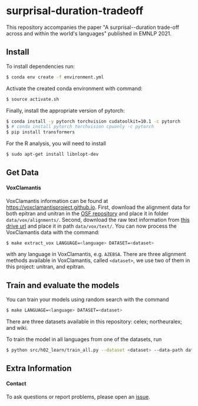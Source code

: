 # surprisal-duration-tradeoff
This repository accompanies the paper "A surprisal--duration trade-off across and within the world's languages" published in EMNLP 2021.

## Install

To install dependencies run:
```bash
$ conda env create -f environment.yml
```

Activate the created conda environment with command:
```bash
$ source activate.sh
```

Finally, install the appropriate version of pytorch:
```bash
$ conda install -y pytorch torchvision cudatoolkit=10.1 -c pytorch
$ # conda install pytorch torchvision cpuonly -c pytorch
$ pip install transformers
```

For the R analysis, you will need to install
```bash
$ sudo apt-get install libnlopt-dev
```

## Get Data

#### VoxClamantis

VoxClamantis information can be found at https://voxclamantisproject.github.io. First, download the alignment data for both epitran and unitran in the [OSF repository](https://osf.io/ap4hn/?view_only=ff23dd6bf3324b11b834ea4bd8d7e6c9) and place it in folder `data/vox/alignments/`. Second, download the raw text information from [this drive url](https://drive.google.com/file/d/1hi2ky1c673k7iQLKnwF6Queu5r_YcQSG/view?usp=sharing) and place it in path `data/vox/text/`.
You can now process the VoxClamantis data with the command:
```bash
$ make extract_vox LANGUAGE=<language> DATASET=<dataset>
```
with any language in VoxClamantis, e.g. `AZEBSA`.
There are three alignment methods available in VoxClamantis, called `<dataset>`, we use two of them in this project: unitran, and epitran.


## Train and evaluate the models

You can train your models using random search with the command
```bash
$ make LANGUAGE=<language> DATASET=<dataset>
```
There are three datasets available in this repository: celex; northeuralex; and wiki.


To train the model in all languages from one of the datasets, run
```bash
$ python src/h02_learn/train_all.py --dataset <dataset> --data-path data/<dataset>/
```



## Extra Information

#### Contact

To ask questions or report problems, please open an [issue](https://github.com/rycolab/surprisal-duration-tradeoff/issues).
